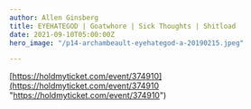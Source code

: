 ```yaml
---
author: Allen Ginsberg
title: EYEHATEGOD | Goatwhore | Sick Thoughts | Shitload
date: 2021-09-10T05:00:00Z
hero_image: "/p14-archambeault-eyehategod-a-20190215.jpeg"

---
```

[https://holdmyticket.com/event/374910](https://holdmyticket.com/event/374910 "https://holdmyticket.com/event/374910")